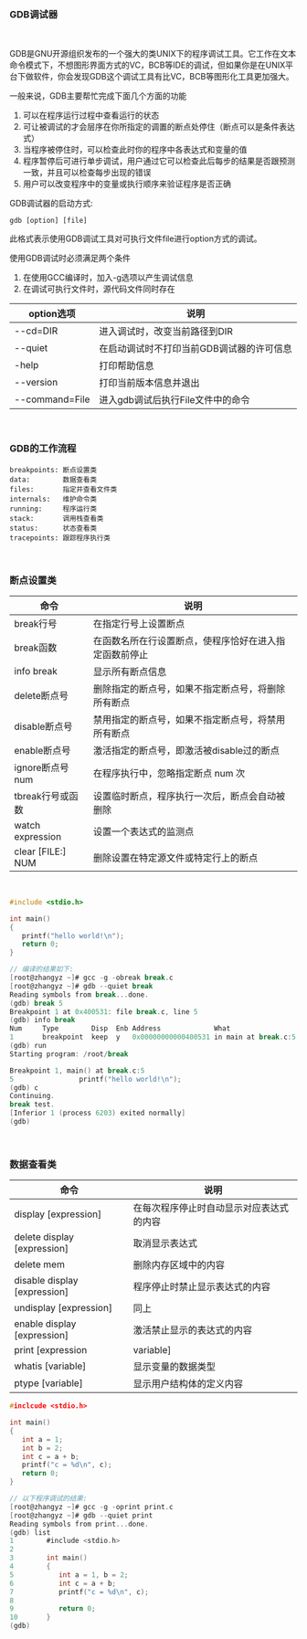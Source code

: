 
### GDB调试器

<br/>

GDB是GNU开源组织发布的一个强大的类UNIX下的程序调试工具。它工作在文本命令模式下，不想图形界面方式的VC，BCB等IDE的调试，但如果你是在UNIX平台下做软件，你会发现GDB这个调试工具有比VC，BCB等图形化工具更加强大。

一般来说，GDB主要帮忙完成下面几个方面的功能

1) 可以在程序运行过程中查看运行的状态
2) 可让被调试的才会层序在你所指定的调置的断点处停住（断点可以是条件表达式）
3) 当程序被停住时，可以检查此时你的程序中各表达式和变量的值
4) 程序暂停后可进行单步调试，用户通过它可以检查此后每步的结果是否跟预测一致，并且可以检查每步出现的错误
5) 用户可以改变程序中的变量或执行顺序来验证程序是否正确

GDB调试器的启动方式:

```shell
gdb [option] [file]
```

此格式表示使用GDB调试工具对可执行文件file进行option方式的调试。

使用GDB调试时必须满足两个条件
1) 在使用GCC编译时，加入-g选项以产生调试信息
2) 在调试可执行文件时，源代码文件同时存在

| option选项 | 说明 |
|------------|-----|
| --cd=DIR    | 进入调试时，改变当前路径到DIR |
| --quiet     | 在启动调试时不打印当前GDB调试器的许可信息 |
| -help       | 打印帮助信息 |
| --version   | 打印当前版本信息并退出 |
| --command=File | 进入gdb调试后执行File文件中的命令 |

<br/>

### GDB的工作流程

```shell
breakpoints: 断点设置类
data:        数据查看类
files:       指定并查看文件类
internals:   维护命令类
running:     程序运行类
stack:       调用栈查看类
status:      状态查看类
tracepoints: 跟踪程序执行类
```

<br/>

### 断点设置类

| 命令 | 说明 |
|------|------|
| break行号 | 在指定行号上设置断点 |
| break函数 | 在函数名所在行设置断点，使程序恰好在进入指定函数前停止 |
| info break | 显示所有断点信息 |
| delete断点号 | 删除指定的断点号，如果不指定断点号，将删除所有断点 |
| disable断点号 | 禁用指定的断点号，如果不指定断点号，将禁用所有断点 |
| enable断点号 | 激活指定的断点号，即激活被disable过的断点 |
| ignore断点号num | 在程序执行中，忽略指定断点 num 次 |
| tbreak行号或函数 | 设置临时断点，程序执行一次后，断点会自动被删除 |
| watch expression | 设置一个表达式的监测点 |
| clear [FILE:] NUM | 删除设置在特定源文件或特定行上的断点 |

<br/>

```c
#include <stdio.h>

int main()
{
   printf("hello world!\n");
   return 0;
}

// 编译的结果如下:
[root@zhangyz ~]# gcc -g -obreak break.c
[root@zhangyz ~]# gdb --quiet break
Reading symbols from break...done.
(gdb) break 5
Breakpoint 1 at 0x400531: file break.c, line 5
(gdb) info break
Num     Type        Disp  Enb Address             What
1       breakpoint  keep  y   0x00000000000400531 in main at break.c:5
(gdb) run
Starting program: /root/break

Breakpoint 1, main() at break.c:5
5                printf("hello world!\n");
(gdb) c
Continuing.
break test.
[Inferior 1 (process 6203) exited normally]
(gdb)
```

<br/>

### 数据查看类

| 命令 | 说明 |
|------|------|
| display [expression] | 在每次程序停止时自动显示对应表达式的内容 |
| delete display [expression] | 取消显示表达式 |
| delete mem | 删除内存区域中的内容 |
| disable display [expression] | 程序停止时禁止显示表达式的内容 |
| undisplay [expression] | 同上 |
| enable display [expression] | 激活禁止显示的表达式的内容 |
| print [expression|variable] | 打印当前表达式或变量的内容 |
| whatis [variable] | 显示变量的数据类型 |
| ptype [variable] | 显示用户结构体的定义内容 |

```c
#inclcude <stdio.h>

int main()
{
   int a = 1;
   int b = 2;
   int c = a + b;
   printf("c = %d\n", c);
   return 0;
}

// 以下程序调试的结果:
[root@zhangyz ~]# gcc -g -oprint print.c
[root@zhangyz ~]# gdb --quiet print
Reading symbols from print...done.
(gdb) list
1        #include <stdio.h>
2        
3        int main()
4        {
5           int a = 1, b = 2;
6           int c = a + b;
7           printf("c = %d\n", c);
8
9           return 0;
10       }
(gdb)
```

